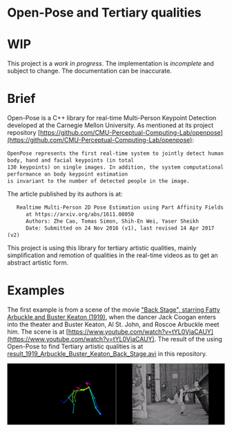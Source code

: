 # Open-Pose and Tertiary qualities

# WIP

This project is a *work in progress*. The implementation is *incomplete* and subject to change. The documentation can be inaccurate.

# Brief

Open-Pose is a C++ library for real-time Multi-Person Keypoint Detection developed at the Carnegie Mellon University. As mentioned at its project repository [https://github.com/CMU-Perceptual-Computing-Lab/openpose](https://github.com/CMU-Perceptual-Computing-Lab/openpose):

    OpenPose represents the first real-time system to jointly detect human body, hand and facial keypoints (in total
    130 keypoints) on single images. In addition, the system computational performance on body keypoint estimation
    is invariant to the number of detected people in the image.

The article published by its authors is at:

       Realtime Multi-Person 2D Pose Estimation using Part Affinity Fields
          at https://arxiv.org/abs/1611.08050
          Authors: Zhe Cao, Tomas Simon, Shih-En Wei, Yaser Sheikh
          Date: Submitted on 24 Nov 2016 (v1), last revised 14 Apr 2017 (v2)

This project is using this library for tertiary artistic qualities, mainly simplification and remotion of qualities in the real-time videos as to get an abstract artistic form.

# Examples

The first example is from a scene of the movie ["Back Stage", starring Fatty Arbuckle and Buster Keaton (1919)](https://en.wikipedia.org/wiki/Back_Stage_(1919_film)), when the dancer Jack Coogan enters into the theater and Buster Keaton, Al St. John, and Roscoe Arbuckle meet him. The scene is at [https://www.youtube.com/watch?v=tYL0VjaCAUY](https://www.youtube.com/watch?v=tYL0VjaCAUY). The result of the using Open-Pose to find Tertiary artistic qualities is at [result_1919_Arbuckle_Buster_Keaton_Back_Stage.avi](result_1919_Arbuckle_Buster_Keaton_Back_Stage.avi) in this repository.

[![result_1919_Arbuckle_Buster_Keaton_Back_Stage.avi](extras/result_combined_1919_Arbuckle_Buster_Keaton_Back_Stage_frame_000513.png)](result_1919_Arbuckle_Buster_Keaton_Back_Stage.avi)

